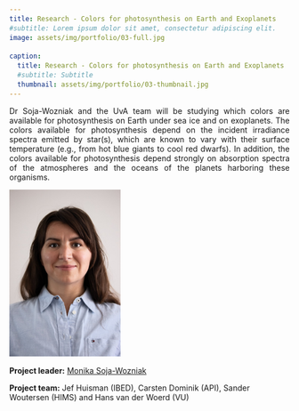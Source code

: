 ```yaml
---
title: Research - Colors for photosynthesis on Earth and Exoplanets
#subtitle: Lorem ipsum dolor sit amet, consectetur adipiscing elit.
image: assets/img/portfolio/03-full.jpg

caption:
  title: Research - Colors for photosynthesis on Earth and Exoplanets
  #subtitle: Subtitle
  thumbnail: assets/img/portfolio/03-thumbnail.jpg
---
```

<p style='text-align: justify;'>Dr Soja-Wozniak and the UvA team will be studying which colors are available for photosynthesis on Earth under sea ice and on exoplanets. The colors available for photosynthesis depend on the incident irradiance spectra emitted by star(s), which are known to vary with their surface temperature (e.g., from hot blue giants to cool red dwarfs). In addition, the colors available for photosynthesis depend strongly on absorption spectra of the atmospheres and the oceans of the planets harboring these organisms.</p>


<img src="/assets/img/portfolio/Mnika_Soja.jpg" alt="Monika Soja-Wozniak" width="200" >

**Project leader:** [Monika Soja-Wozniak](https://soja-wozniak.com/)

**Project team:** Jef Huisman (IBED), Carsten Dominik (API), Sander Woutersen (HIMS) and Hans van der Woerd (VU)
